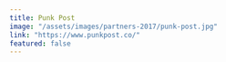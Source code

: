 ```yaml
---
title: Punk Post
image: "/assets/images/partners-2017/punk-post.jpg"
link: "https://www.punkpost.co/"
featured: false
---
```

